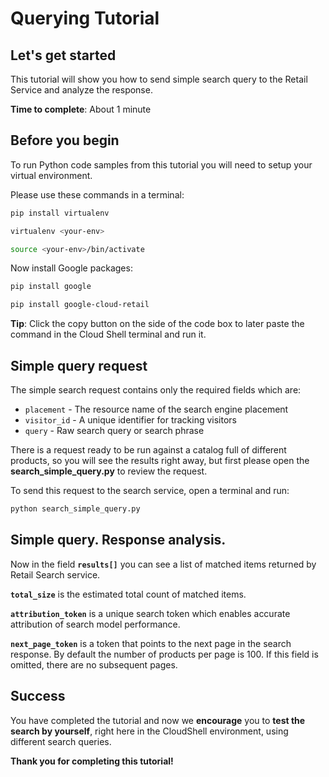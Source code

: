 # **Querying Tutorial**

## Let's get started

This tutorial will show you how to send simple search query to the Retail Service and analyze the response.

**Time to complete**: About 1 minute

## Before you begin

To run Python code samples from this tutorial you will need to setup your virtual environment.

Please use these commands in a terminal:
```bash
pip install virtualenv
```
```bash
virtualenv <your-env>
```
```bash
source <your-env>/bin/activate
```

Now install Google packages:
```bash
pip install google
```
```bash
pip install google-cloud-retail
```

**Tip**: Click the copy button on the side of the code box to later paste the command in the Cloud Shell terminal and run it.

## Simple query request

The simple search request contains only the required fields which are: 
  - ```placement``` - The resource name of the search engine placement
  - ```visitor_id``` - A unique identifier for tracking visitors
  - ```query``` - Raw search query or search phrase

There is a request ready to be run against a catalog full of different products, so you will see the results right away, 
but first please open the **search_simple_query.py** to review the request.

To send this request to the search service, open a terminal and run:
```bash
python search_simple_query.py 
```

## Simple query. Response analysis.

Now in the field **```results[]```** you can see a list of matched items returned by Retail Search service.

**```total_size```** is the estimated total count of matched items.

**```attribution_token```** is a unique search token which enables accurate attribution of search model performance.

**```next_page_token```** is a token that points to the next page in the search response. By default the number of products per page is 100. If this field is omitted, there are no subsequent pages.

## Success 

You have completed the tutorial and now we **encourage** you to **test the search by yourself**, right here in the CloudShell environment, using different search queries.

**Thank you for completing this tutorial!**





